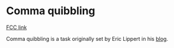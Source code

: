 # Comma quibbling

[FCC link](https://www.freecodecamp.org/learn/coding-interview-prep/rosetta-code/comma-quibbling)

Comma quibbling is a task originally set by Eric Lippert in his
[blog](https://blogs.msdn.com/b/ericlippert/archive/2009/04/15/comma-quibbling.aspx).
